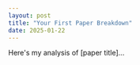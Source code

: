 ```yaml
---
layout: post
title: "Your First Paper Breakdown"
date: 2025-01-22
---
```


Here's my analysis of [paper title]...